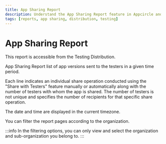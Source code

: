 ```yaml
---
title: App Sharing Report
description: Understand the App Sharing Report feature in Appcircle and how it helps track app distribution activities.
tags: [reports, app sharing, distribution, testing]
---
```


# App Sharing Report

This report is accessible from the Testing Distribution.

App Sharing Report list of app versions sent to the testers in a given time period.

Each line indicates an individual share operation conducted using the "Share with Testers" feature manually or automatically along with the number of testers with whom the app is shared. The number of testers is not unique and specifies the number of recipients for that specific share operation.

The date and time are displayed in the current timezone.

You can filter the report pages according to the organization.

:::info
In the filtering options, you can only view and select the organization and sub-organization you belong to.
:::

<Screenshot url='https://cdn.appcircle.io/docs/assets/app-sharing-new.png' />
